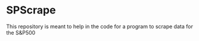 # SPScrape

This repository is meant to help in the code for a program to scrape data for the S&P500 

